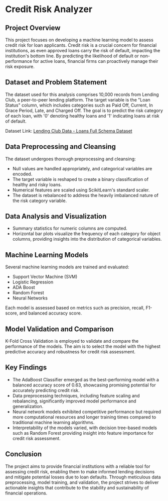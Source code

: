 # Credit Risk Analyzer

## Project Overview

This project focuses on developing a machine learning model to assess credit risk for loan applicants. Credit risk is a crucial concern for financial institutions, as even approved loans carry the risk of default, impacting the institution's bottom line. By predicting the likelihood of default or non-performance for active loans, financial firms can proactively manage their risk exposure.

## Dataset and Problem Statement

The dataset used for this analysis comprises 10,000 records from Lending Club, a peer-to-peer lending platform. The target variable is the "Loan Status" column, which includes categories such as Paid Off, Current, In Grace Period, Late, and Charged Off. The goal is to predict the risk category of each loan, with '0' denoting healthy loans and '1' indicating loans at risk of default.

Dataset Link: [Lending Club Data - Loans Full Schema Dataset](https://www.openintro.org/data/index.php?data=loans_full_schema)

## Data Preprocessing and Cleansing

The dataset undergoes thorough preprocessing and cleansing:
- Null values are handled appropriately, and categorical variables are encoded.
- The target variable is reshaped to create a binary classification of healthy and risky loans.
- Numerical features are scaled using ScikitLearn's standard scaler.
- The dataset is rebalanced to address the heavily imbalanced nature of the risk category variable.

## Data Analysis and Visualization

- Summary statistics for numeric columns are computed.
- Horizontal bar plots visualize the frequency of each category for object columns, providing insights into the distribution of categorical variables.

## Machine Learning Models

Several machine learning models are trained and evaluated:
- Support Vector Machine (SVM)
- Logistic Regression
- ADA Boost
- Random Forest
- Neural Networks

Each model is assessed based on metrics such as precision, recall, F1-score, and balanced accuracy score.

## Model Validation and Comparison

K-Fold Cross Validation is employed to validate and compare the performance of the models. The aim is to select the model with the highest predictive accuracy and robustness for credit risk assessment.

## Key Findings

- The AdaBoost Classifier emerged as the best-performing model with a balanced accuracy score of 0.63, showcasing promising potential for accurately predicting credit risk.
- Data preprocessing techniques, including feature scaling and rebalancing, significantly improved model performance and generalization.
- Neural network models exhibited competitive performance but required more computational resources and longer training times compared to traditional machine learning algorithms.
- Interpretability of the models varied, with decision tree-based models such as Random Forest providing insight into feature importance for credit risk assessment.

## Conclusion

The project aims to provide financial institutions with a reliable tool for assessing credit risk, enabling them to make informed lending decisions and mitigate potential losses due to loan defaults. Through meticulous data preprocessing, model training, and validation, the project strives to deliver actionable insights that contribute to the stability and sustainability of financial operations.

